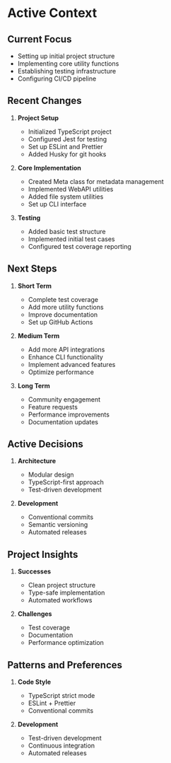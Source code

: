# Active Context

## Current Focus

- Setting up initial project structure
- Implementing core utility functions
- Establishing testing infrastructure
- Configuring CI/CD pipeline

## Recent Changes

1. **Project Setup**

   - Initialized TypeScript project
   - Configured Jest for testing
   - Set up ESLint and Prettier
   - Added Husky for git hooks

2. **Core Implementation**

   - Created Meta class for metadata management
   - Implemented WebAPI utilities
   - Added file system utilities
   - Set up CLI interface

3. **Testing**
   - Added basic test structure
   - Implemented initial test cases
   - Configured test coverage reporting

## Next Steps

1. **Short Term**

   - Complete test coverage
   - Add more utility functions
   - Improve documentation
   - Set up GitHub Actions

2. **Medium Term**

   - Add more API integrations
   - Enhance CLI functionality
   - Implement advanced features
   - Optimize performance

3. **Long Term**
   - Community engagement
   - Feature requests
   - Performance improvements
   - Documentation updates

## Active Decisions

1. **Architecture**

   - Modular design
   - TypeScript-first approach
   - Test-driven development

2. **Development**
   - Conventional commits
   - Semantic versioning
   - Automated releases

## Project Insights

1. **Successes**

   - Clean project structure
   - Type-safe implementation
   - Automated workflows

2. **Challenges**
   - Test coverage
   - Documentation
   - Performance optimization

## Patterns and Preferences

1. **Code Style**

   - TypeScript strict mode
   - ESLint + Prettier
   - Conventional commits

2. **Development**
   - Test-driven development
   - Continuous integration
   - Automated releases
